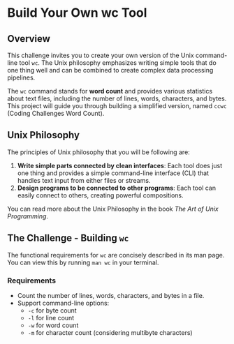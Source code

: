 # Build Your Own wc Tool

## Overview

This challenge invites you to create your own version of the Unix command-line tool `wc`. The Unix philosophy emphasizes writing simple tools that do one thing well and can be combined to create complex data processing pipelines. 

The `wc` command stands for **word count** and provides various statistics about text files, including the number of lines, words, characters, and bytes. This project will guide you through building a simplified version, named `ccwc` (Coding Challenges Word Count).

## Unix Philosophy

The principles of Unix philosophy that you will be following are:

1. **Write simple parts connected by clean interfaces**: Each tool does just one thing and provides a simple command-line interface (CLI) that handles text input from either files or streams.
2. **Design programs to be connected to other programs**: Each tool can easily connect to others, creating powerful compositions.

You can read more about the Unix Philosophy in the book *The Art of Unix Programming*.

## The Challenge - Building `wc`

The functional requirements for `wc` are concisely described in its man page. You can view this by running `man wc` in your terminal.

### Requirements
- Count the number of lines, words, characters, and bytes in a file.
- Support command-line options:
  - `-c` for byte count
  - `-l` for line count
  - `-w` for word count
  - `-m` for character count (considering multibyte characters)
